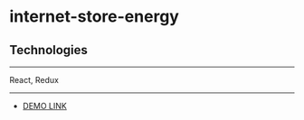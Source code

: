 # internet-store-energy

## Technologies 
___

React, Redux

___

- [DEMO LINK](https://internet-store-energy.vercel.app/)
